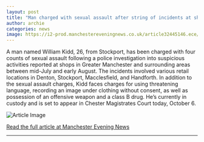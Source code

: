 ```yaml
---
layout: post
title: "Man charged with sexual assault after string of incidents at shops"
author: archie
categories: news
image: https://i2-prod.manchestereveningnews.co.uk/article32445146.ece/ALTERNATES/s1200/20241222_091304.jpg
---
```

A man named William Kidd, 26, from Stockport, has been charged with four counts of sexual assault following a police investigation into suspicious activities reported at shops in Greater Manchester and surrounding areas between mid-July and early August. The incidents involved various retail locations in Denton, Stockport, Macclesfield, and Handforth. In addition to the sexual assault charges, Kidd faces charges for using threatening language, recording an image under clothing without consent, as well as possession of an offensive weapon and a class B drug. He’s currently in custody and is set to appear in Chester Magistrates Court today, October 6.

![Article Image](https://i2-prod.manchestereveningnews.co.uk/article32445146.ece/ALTERNATES/s1200/20241222_091304.jpg)

[Read the full article at Manchester Evening News](https://www.manchestereveningnews.co.uk/news/greater-manchester-news/man-charged-sexual-assault-after-32617387)

---
